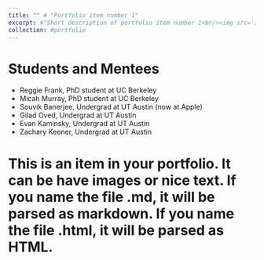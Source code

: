 ```yaml
---
title: "" # "Portfolio item number 1"
excerpt: #"Short description of portfolio item number 1<br/><img src='/images/500x300.png'>"
collection: #portfolio
---
```


Students and Mentees
=======

* Reggie Frank, PhD student at UC Berkeley
* Micah Murray, PhD student at UC Berkeley
* Souvik Banerjee, Undergrad at UT Austin (now at Apple)
* Gilad Oved, Undergrad at UT Austin
* Evan Kaminsky, Undergrad at UT Austin
* Zachary Keener, Undergrad at UT Austin

# This is an item in your portfolio. It can be have images or nice text. If you name the file .md, it will be parsed as markdown. If you name the file .html, it will be parsed as HTML. 
